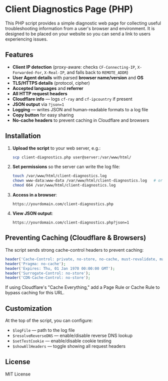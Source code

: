 # Client Diagnostics Page (PHP)

This PHP script provides a simple diagnostic web page for collecting useful troubleshooting information from a user's browser and environment. It is designed to be placed on your website so you can send a link to users experiencing issues.

## Features

- **Client IP detection** (proxy-aware: checks `CF-Connecting-IP`, `X-Forwarded-For`, `X-Real-IP`, and falls back to `REMOTE_ADDR`)
- **User Agent details** with parsed **browser name/version** and **OS**
- **TLS/HTTPS details** (protocol, cipher)
- **Accepted languages** and **referrer**
- **All HTTP request headers**
- **Cloudflare info** — logs `cf-ray` and `cf-ipcountry` if present
- **JSON output** via `?json=1`
- **Logging** — writes JSON and human-readable formats to a log file
- **Copy button** for easy sharing
- **No-cache headers** to prevent caching in Cloudflare and browsers

## Installation

1. **Upload the script** to your web server, e.g.:
   ```bash
   scp client-diagnostics.php user@server:/var/www/html/
   ```

2. **Set permissions** so the server can write the log file:
   ```bash
   touch /var/www/html/client-diagnostics.log
   chown www-data:www-data /var/www/html/client-diagnostics.log   # or apache:apache on CentOS/RHEL
   chmod 664 /var/www/html/client-diagnostics.log
   ```

3. **Access in a browser**:
   ```
   https://yourdomain.com/client-diagnostics.php
   ```

4. **View JSON output**:
   ```
   https://yourdomain.com/client-diagnostics.php?json=1
   ```

## Preventing Caching (Cloudflare & Browsers)

The script sends strong cache-control headers to prevent caching:

```php
header('Cache-Control: private, no-store, no-cache, must-revalidate, max-age=0');
header('Pragma: no-cache');
header('Expires: Thu, 01 Jan 1970 00:00:00 GMT');
header('Surrogate-Control: no-store');
header('CDN-Cache-Control: no-store');
```

If using Cloudflare's "Cache Everything," add a Page Rule or Cache Rule to bypass caching for this URL.

## Customization

At the top of the script, you can configure:

- `$logFile` — path to the log file
- `$resolveReverseDNS` — enable/disable reverse DNS lookup
- `$setTestCookie` — enable/disable cookie testing
- `$showAllHeaders` — toggle showing all request headers

## License

MIT License
